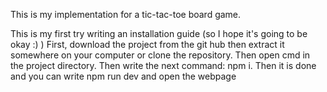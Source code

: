 This is my implementation for a tic-tac-toe board game.

This is my first try writing an installation guide (so I hope it's going to be okay :) )
First, download the project from the git hub then extract it somewhere on your computer or clone the repository.
Then open cmd in the project directory.
Then write the next command: npm i.
Then it is done and you can write npm run dev and open the webpage

